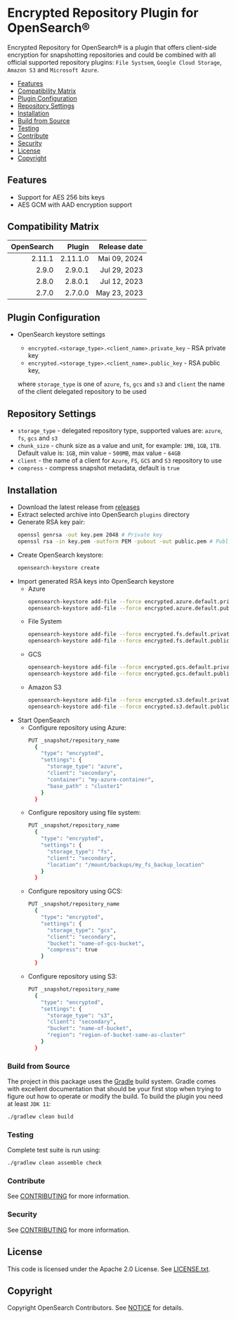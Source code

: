 # Encrypted Repository Plugin for OpenSearch®

Encrypted Repository for OpenSearch®  is a plugin that offers 
client-side encryption for snapshotting repositories and could be combined 
with all official supported repository plugins: 
`File Systsem`, `Google Cloud Storage`, `Amazon S3` and `Microsoft Azure`.

- [Features](#features)
- [Compatibility Matrix](#compatibility-matrix)
- [Plugin Configuration](#plugin-configuration)
- [Repository Settings](#repository-settings)
- [Installation](#installation)
- [Build from Source](#build-from-source)
- [Testing](#testing)
- [Contribute](#Contribute)
- [Security](#security)
- [License](#license)
- [Copyright](#copyright)

## Features
* Support for AES 256 bits keys
* AES GCM with AAD encryption support

## Compatibility Matrix
| OpenSearch |  Plugin | Release date |
|------------:|--------:|-------------:|
|    2.11.1 | 2.11.1.0 | Mai 09, 2024 | 
|     2.9.0 | 2.9.0.1 | Jul 29, 2023 | 
|     2.8.0 | 2.8.0.1 | Jul 12, 2023 | 
|     2.7.0 | 2.7.0.0 | May 23, 2023 | 

## Plugin Configuration
* OpenSearch keystore settings
  * `encrypted.<storage_type>.<client_name>.private_key` - RSA private key
  * `encrypted.<storage_type>.<client_name>.public_key` - RSA public key,
    
  where `storage_type` is one of `azure`, `fs`, `gcs` and `s3` and `client` the name of the client delegated repository to be used   
   
## Repository Settings
* `storage_type` - delegated repository type, supported values are: `azure`, `fs`, `gcs` and `s3`
* `chunk_size` - chunk size as a value and unit, for example: `1MB`, `1GB`, `1TB`. 
                 Default value is: `1GB`, min value - `500MB`, max value - `64GB`
* `client` - the name of a client for `Azure`, `FS`, `GCS` and `S3` repository to use
* `compress` - compress snapshot metadata, default is `true`

## Installation
* Download the latest release from [releases](https://github.com/aiven/encrypted-repository/releases/latest)
* Extract selected archive into OpenSearch `plugins` directory
* Generate RSA key pair: 
  ```bash
  openssl genrsa -out key.pem 2048 # Private key
  openssl rsa -in key.pem -outform PEM -pubout -out public.pem # Public key
  ```
* Create OpenSearch keystore:
  ```bash
  opensearch-keystore create
  ```
* Import generated RSA keys into OpenSearch keystore
    * Azure
      ```bash
      opensearch-keystore add-file --force encrypted.azure.default.private_key ~/key.pem
      opensearch-keystore add-file --force encrypted.azure.default.public_key ~/public.pem
      ```
    * File System
      ```bash
      opensearch-keystore add-file --force encrypted.fs.default.private_key ~/key.pem
      opensearch-keystore add-file --force encrypted.fs.default.public_key ~/public.pem
      ```
    * GCS
      ```bash
      opensearch-keystore add-file --force encrypted.gcs.default.private_key ~/key.pem
      opensearch-keystore add-file --force encrypted.gcs.default.public_key ~/public.pem
      ```
    * Amazon S3
      ```bash
      opensearch-keystore add-file --force encrypted.s3.default.private_key ~/key.pem
      opensearch-keystore add-file --force encrypted.s3.default.public_key ~/public.pem
      ```
* Start OpenSearch
    * Configure repository using Azure:
      ```bash
      PUT _snapshot/repository_name
        {
          "type": "encrypted",
          "settings": {
            "storage_type": "azure",   
            "client": "secondary",
            "container": "my-azure-container",
            "base_path" : "cluster1"
          }
        }
      ```
    * Configure repository using file system:
      ```bash
      PUT _snapshot/repository_name
        {
          "type": "encrypted",
          "settings": {
            "storage_type": "fs",   
            "client": "secondary",
            "location": "/mount/backups/my_fs_backup_location"            
          }
        }
      ```
    * Configure repository using GCS:
      ```bash
      PUT _snapshot/repository_name
        {
          "type": "encrypted",
          "settings": {
            "storage_type": "gcs",   
            "client": "secondary",
            "bucket": "name-of-gcs-bucket",
            "compress": true
          }
        }
      ```
    * Configure repository using S3:
      ```bash
      PUT _snapshot/repository_name
        {
          "type": "encrypted",
          "settings": {
            "storage_type": "s3",   
            "client": "secondary",
            "bucket": "name-of-bucket",
            "region": "region-of-bucket-same-as-cluster"
          }
        }
      ```

### Build from Source
The project in this package uses the [Gradle](https://docs.gradle.org/current/userguide/userguide.html) build system. Gradle comes with excellent documentation that should be your first stop when trying to figure out how to operate or modify the build.
To build the plugin you need at least `JDK 11`:
```bash
./gradlew clean build 
```

### Testing
Complete test suite is run using:
```bash
./gradlew clean assemble check
```

### Contribute
See [CONTRIBUTING](CONTRIBUTING.md) for more information.

### Security
See [CONTRIBUTING](CONTRIBUTING.md#security-issue-notifications) for more information.

## License
This code is licensed under the Apache 2.0 License. See [LICENSE.txt](LICENSE.txt).

## Copyright
Copyright OpenSearch Contributors. See [NOTICE](NOTICE.txt) for details.
